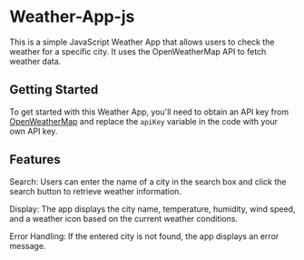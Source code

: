 # Weather-App-js
This is a simple JavaScript Weather App that allows users to check the weather for a specific city. It uses the OpenWeatherMap API to fetch weather data.

## Getting Started

To get started with this Weather App, you'll need to obtain an API key from [OpenWeatherMap](https://openweathermap.org/) and replace the `apiKey` variable in the code with your own API key.

## Features
Search: Users can enter the name of a city in the search box and click the search button to retrieve weather information.

Display: The app displays the city name, temperature, humidity, wind speed, and a weather icon based on the current weather conditions.

Error Handling: If the entered city is not found, the app displays an error message.
